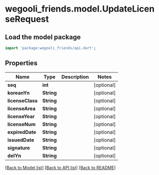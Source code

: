 # wegooli_friends.model.UpdateLicenseRequest

## Load the model package

```dart
import 'package:wegooli_friends/api.dart';
```

## Properties

| Name             | Type       | Description | Notes      |
| ---------------- | ---------- | ----------- | ---------- |
| **seq**          | **int**    |             | [optional] |
| **koreanYn**     | **String** |             | [optional] |
| **licenseClass** | **String** |             | [optional] |
| **licenseArea**  | **String** |             | [optional] |
| **licenseYear**  | **String** |             | [optional] |
| **licenseNum**   | **String** |             | [optional] |
| **expiredDate**  | **String** |             | [optional] |
| **issuedDate**   | **String** |             | [optional] |
| **signature**    | **String** |             | [optional] |
| **delYn**        | **String** |             | [optional] |

[[Back to Model list]](../README.md#documentation-for-models)
[[Back to API list]](../README.md#documentation-for-api-endpoints)
[[Back to README]](../README.md)
